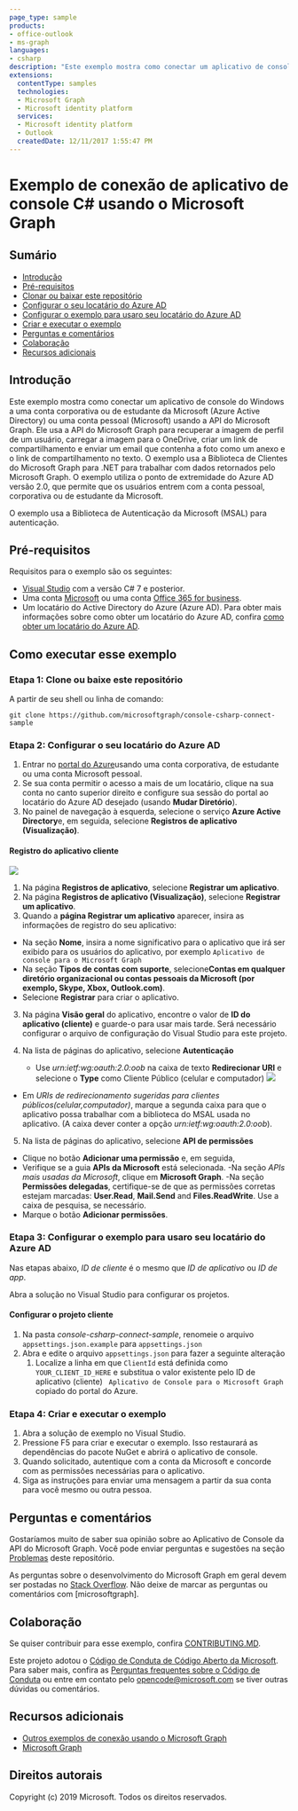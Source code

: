 ```yaml
---
page_type: sample
products:
- office-outlook
- ms-graph
languages:
- csharp
description: "Este exemplo mostra como conectar um aplicativo de console do Windows a uma conta corporativa ou de estudante da Microsoft ou a uma conta pessoal (Microsoft) usando a API do Microsoft para enviar um email."
extensions:
  contentType: samples
  technologies:
  - Microsoft Graph 
  - Microsoft identity platform
  services:
  - Microsoft identity platform
  - Outlook
  createdDate: 12/11/2017 1:55:47 PM
---
```

# Exemplo de conexão de aplicativo de console C# usando o Microsoft Graph 

## Sumário

* [Introdução](#introduction)
* [Pré-requisitos](#prerequisites)
* [Clonar ou baixar este repositório](#cloning-or-downloading-repo)
* [Configurar o seu locatário do Azure AD](#configuring-Azure-AD-tenant )
* [Configurar o exemplo para usaro seu locatário do Azure AD](#configuring-sample-to-use-Azure-AD-tenant)
* [Criar e executar o exemplo](#build-and-run-sample)
* [Perguntas e comentários](#questions-and-comments)
* [Colaboração](#contributing)
* [Recursos adicionais](#additional-resources)

## Introdução

Este exemplo mostra como conectar um aplicativo de console do Windows a uma conta corporativa ou de estudante da Microsoft (Azure Active Directory) ou uma conta pessoal (Microsoft) usando a API do Microsoft Graph. Ele usa a API do Microsoft Graph para recuperar a imagem de perfil de um usuário, carregar a imagem para o OneDrive, criar um link de compartilhamento e enviar um email que contenha a foto como um anexo e o link de compartilhamento no texto. O exemplo usa a Biblioteca de Clientes do Microsoft Graph para .NET para trabalhar com dados retornados pelo Microsoft Graph. O exemplo utiliza o ponto de extremidade do Azure AD versão 2.0, que permite que os usuários entrem com a conta pessoal, corporativa ou de estudante da Microsoft.

O exemplo usa a Biblioteca de Autenticação da Microsoft (MSAL) para autenticação.

## Pré-requisitos

Requisitos para o exemplo são os seguintes:

- [ Visual Studio](https://www.visualstudio.com/en-us/downloads) com a versão C# 7 e posterior. 
-  Uma conta [Microsoft](www.outlook.com) ou uma conta [Office 365 for business](https://msdn.microsoft.com/en-us/office/office365/howto/setup-development-environment#bk_Office365Account).
- Um locatário do Active Directory do Azure (Azure AD). Para obter mais informações sobre como obter um locatário do Azure AD, confira [como obter um locatário do Azure AD](https://azure.microsoft.com/en-us/documentation/articles/active-directory-howto-tenant/).

## Como executar esse exemplo

<a name="cloning-or-downloading-repo"></a>
### Etapa 1: Clone ou baixe este repositório

A partir de seu shell ou linha de comando:

`git clone https://github.com/microsoftgraph/console-csharp-connect-sample`

<a name="configuring-Azure-AD-tenant"></a>
### Etapa 2: Configurar o seu locatário do Azure AD 

1. Entrar no [portal do Azure](https://portal.azure.com)usando uma conta corporativa, de estudante ou uma conta Microsoft pessoal.
2. Se sua conta permitir o acesso a mais de um locatário, clique na sua conta no canto superior direito e configure sua sessão do portal ao locatário do Azure AD desejado (usando **Mudar Diretório**).
3. No painel de navegação à esquerda, selecione o serviço **Azure Active Directory**e, em seguida, selecione **Registros de aplicativo (Visualização)**.

#### Registro do aplicativo cliente
![](https://github.com/nicolesigei/console-csharp-connect-sample/blob/master/readme-images/registrations.png)
1. Na página **Registros de aplicativo**, selecione **Registrar um aplicativo**.
1. Na página **Registros de aplicativo (Visualização)**, selecione **Registrar um aplicativo**.
2. Quando a **página Registrar um aplicativo** aparecer, insira as informações de registro do seu aplicativo:
- Na seção **Nome**, insira a nome significativo para o aplicativo que irá ser exibido para os usuários do aplicativo, por exemplo `Aplicativo de console para o Microsoft Graph`
- Na seção **Tipos de contas com suporte**, selecione**Contas em qualquer diretório organizacional ou contas pessoais da Microsoft (por exemplo, Skype, Xbox, Outlook.com)**.
- Selecione **Registrar** para criar o aplicativo.
3. Na página **Visão geral** do aplicativo, encontre o valor de **ID do aplicativo (cliente)** e guarde-o para usar mais tarde. Será necessário configurar o arquivo de configuração do Visual Studio para este projeto.
4. Na lista de páginas do aplicativo, selecione **Autenticação**

    - Use *urn:ietf:wg:oauth:2.0:oob* na caixa de texto **Redirecionar URI** e selecione o **Type** como Cliente Público (celular e computador)
![](https://github.com/nicolesigei/console-csharp-connect-sample/blob/master/readme-images/redirect.png) 
- Em *URIs de redirecionamento sugeridas para clientes públicos(celular,computador)*, marque a segunda caixa para que o aplicativo possa trabalhar com a biblioteca do MSAL usada no aplicativo. (A caixa dever conter a opção *urn:ietf:wg:oauth:2.0:oob*).
5. Na lista de páginas do aplicativo, selecione **API de permissões**
- Clique no botão **Adicionar uma permissão** e, em seguida,
- Verifique se a guia **APIs da Microsoft** está selecionada.
-Na seção *APIs mais usadas da Microsoft*, clique em **Microsoft Graph**.
-Na seção **Permissões delegadas**, certifique-se de que as permissões corretas estejam marcadas: **User.Read**, **Mail.Send** and **Files.ReadWrite**. Use a caixa de pesquisa, se necessário.
- Marque o botão **Adicionar permissões**.

<a name="configuring-sample-to-use-Azure-AD-tenant"></a>
### Etapa 3: Configurar o exemplo para usaro seu locatário do Azure AD

Nas etapas abaixo, *ID de cliente* é o mesmo que *ID de aplicativo* ou *ID de app*.

Abra a solução no Visual Studio para configurar os projetos.

#### Configurar o projeto cliente

1. Na pasta *console-csharp-connect-sample*, renomeie o arquivo `appsettings.json.example` para `appsettings.json`
1. Abra e edite o arquivo `appsettings.json` para fazer a seguinte alteração
    1. Localize a linha em que `ClientId` está definida como `YOUR_CLIENT_ID_HERE` e substitua o valor existente pelo ID de aplicativo (cliente) ` Aplicativo de Console para o Microsoft Graph` copiado do portal do Azure.

<a name="build-and-run-sample"></a>
### Etapa 4: Criar e executar o exemplo 

1. Abra a solução de exemplo no Visual Studio.
2. Pressione F5 para criar e executar o exemplo. Isso restaurará as dependências do pacote NuGet e abrirá o aplicativo de console.
3. Quando solicitado, autentique com a conta da Microsoft e concorde com as permissões necessárias para o aplicativo.
4. Siga as instruções para enviar uma mensagem a partir da sua conta para você mesmo ou outra pessoa.
   
## Perguntas e comentários

Gostaríamos muito de saber sua opinião sobre ao Aplicativo de Console da API do Microsoft Graph. Você pode enviar perguntas e sugestões na seção [Problemas](https://github.com/microsoftgraph/console-csharp-connect-sample/issues) deste repositório.

As perguntas sobre o desenvolvimento do Microsoft Graph em geral devem ser postadas no [Stack Overflow](https://stackoverflow.com/questions/tagged/microsoftgraph). Não deixe de marcar as perguntas ou comentários com \[microsoftgraph].

## Colaboração ##

Se quiser contribuir para esse exemplo, confira [CONTRIBUTING.MD](/CONTRIBUTING.md).

Este projeto adotou o [Código de Conduta de Código Aberto da Microsoft](https://opensource.microsoft.com/codeofconduct/).  Para saber mais, confira as [Perguntas frequentes sobre o Código de Conduta](https://opensource.microsoft.com/codeofconduct/faq/) ou entre em contato pelo [opencode@microsoft.com](mailto:opencode@microsoft.com) se tiver outras dúvidas ou comentários.
  
## Recursos adicionais

- [Outros exemplos de conexão usando o Microsoft Graph](https://github.com/MicrosoftGraph?utf8=%E2%9C%93&query=-Connect)
- [Microsoft Graph](https://developer.microsoft.com/en-us/graph)

## Direitos autorais
Copyright (c) 2019 Microsoft. Todos os direitos reservados.
